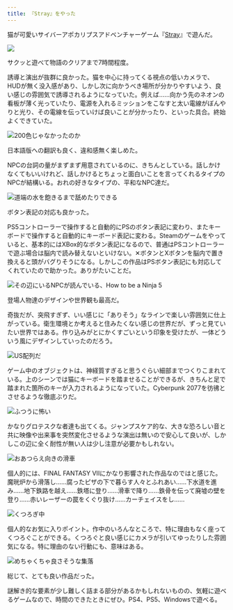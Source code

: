 ```yaml
---
title: 『Stray』をやった
---
```

猫が可愛いサイバーアポカリプスアドベンチャーゲーム『[Stray](https://store.steampowered.com/app/1332010/Stray/?l=japanese)』で遊んだ。

![](https://lh4.googleusercontent.com/KAAdD7JclG6PXHwRJ7TwE-Qjolr7PGi0hLbRxDTVVkAGW_j66lHbFjQNbPEvtvXjmyj-va4FD16syxu6Hi8V3HXUbmZGvLg3XnIC5U4EeUEXC7oKchfgDg2RrcAUbb6MnUr_otqga3YOCIlK2iKKyL4)

サクッと遊べて物語のクリアまで7時間程度。

誘導と演出が抜群に良かった。猫を中心に持ってくる視点の低いカメラで、HUDが無く没入感があり、しかし次に向かうべき場所が分かりやすいよう、良い感じの雰囲気で誘導されるようになっていた。例えば……向かう先のネオンの看板が薄く光っていたり、電源を入れるミッションをこなすと太い電線がぼんやりと光り、その電線を伝っていけば良いことが分かったり、といった具合。終始よくできていた。

![](https://lh5.googleusercontent.com/XQbfR50NleCrpuuejWDU04q9m_gMwfrDRa-H3yLN4ZULxZXjha0ZgndxEGKC-9Gl2mFkEQn8944GM42re4P30LhTGBXl_P9g5vTbvahK3dcmHE2hlLLqrD_UUaFlC9KtMV1K3qjG6OcnIpzAyREnrkk "200色じゃなかったのか")

日本語版への翻訳も良く、違和感無く楽しめた。

NPCの台詞の量がまずまず用意されているのに、きちんとしている。話しかけなくてもいいけれど、話しかけるとちょっと面白いことを言ってくれるタイプのNPCが結構いる。おれの好きなタイプの、平和なNPC達だ。

![](https://lh3.googleusercontent.com/CwPP66rtcNrSADDAWSP3kQg0cdBf2EobYlpZBxtzb44fLp5xdyiLW1M8mSI-iqBlCqcSkQ90ILktOS3PDgZ_90gmU-nxRh2uzYpXMBLQh4gWlIw9HeZeYB0GAEwf6bhrE7isHRPTy6tNMOjbhe-6MrE "道端の水を飽きるまで舐めたりできる")

ボタン表記の対応も良かった。

PS5コントローラーで操作すると自動的にPSのボタン表記に変わり、またキーボードで操作すると自動的にキーボード表記に変わる。Steamのゲームをやっていると、基本的にはXBox的なボタン表記になるので、普通はPSコントローラーで遊ぶ場合は脳内で読み替えないといけない。✕ボタンとXボタンを脳内で置き換えると頭がバグりそうになる。しかしこの作品はPSボタン表記にも対応してくれていたので助かった。ありがたいことだ。

![](https://lh5.googleusercontent.com/qDrGVUlVI6QeZG0Q66xKMMJzjY5cz4ydaBXxzCCUIlyFj1UmX7Izh9WpUQp-zOswDZZxVUKwqbxye8NiDwg48kMneV2SoBLSK-ok2dquif5TKxTrQEE7HB9YWYUv0DTN4qFTTcYFJ4PcAoid5yPLExE "その辺にいるNPCが読んでいる、How to be a Ninja 5")

登場人物達のデザインや世界観も最高だ。

奇抜だが、突飛すぎず、いい感じに「ありそう」なラインで楽しい雰囲気に仕上がっている。衛生環境とか考えると住みたくない感じの世界だが、ずっと見ていたい世界ではある。作り込みがとにかくすごいという印象を受けたが、一体どういう風にデザインしていったのだろう。

![](https://lh5.googleusercontent.com/VXRY7uCawq2f4nZZej3LJC5HYiVScsdLC02ynL9r9GZ4O_euio-yJ0QAHh5O_GR1Q10XTIhG6r5Cql-nniPJeIX8-IIEoxBnPChPaAT9qIXC9Ylo1NTjP4OtSuhxMUwQ9kXcQpUt0wOHvG4vjd5Z1ZI "US配列だ")

ゲーム中のオブジェクトは、神経質すぎると思うぐらい細部までつくりこまれている。上のシーンでは猫にキーボードを踏ませることができるが、きちんと足で踏まれた箇所のキーが入力されるようになっていた。Cyberpunk 2077を彷彿とさせるような徹底ぶりだ。

![](https://lh3.googleusercontent.com/xb4_MQs-vcfhXqFzrWv5kqMjGAU1cuGv_BuEfArqcHfWt0u9MRA2IzGTXeOXTNUJ_597xXLaAgq4CywEeqcj50gK4RBHtSpFwL954Xo1-dKvdpxK7W6pk9PP__9Y6nLTozmDLudhLhrW7F9xP-5lB6o "ふつうに怖い")

かなりグロテスクな者達も出てくる。ジャンプスケア的な、大きな恐ろしい音と共に映像や出来事を突然変化させるような演出は無いので安心して良いが、しかしこの辺に全く耐性が無い人は少し注意が必要かもしれない。

![](https://lh5.googleusercontent.com/iakIDccvJvZomw95d-O-Fi0rV1ZDevL7oFi82vdKGQ5HS22_P7PFOY57x3sikVKyaza1CkSgJKXL_5yguCJUiyoHYkIs7FEEqIrpiKhaSqjeiue2_-HHLSDN3OKuXtgj-8ILk2Pd2JJT1rXLFdxmkNc "おあつらえ向きの滑車")

個人的には、FINAL FANTASY VIIにかなり影響された作品なのではと感じた。魔晄炉から滑落し……腐ったピザの下で暮らす人々とふれあい……下水道を進み……地下鉄路を越え……鉄塔に登り……滑車で降り……鉄骨を伝って廃墟の壁を登り……赤いレーザーの罠をくぐり抜け……カーチェイスをし……

![](https://lh4.googleusercontent.com/bKd8_GA4vI0J3OZ_wDNRc1WGuBo9pZ8GWd5lxQ_nnnuBOdb_ziqUNqsywup_P86N2y416AfwU4NFlvFkZmepJmDUbs3Gt8e74I59RKOp8is-DHjYiasROOvr2AZJy0jePEqp4QFavOiU3NhHahTYUWE "くつろぎ中")

個人的なお気に入りポイント。作中のいろんなところで、特に理由もなく座ってくつろぐことができる。くつろぐと良い感じにカメラが引いてゆったりした雰囲気になる。特に理由のない行動にも、意味はある。

![](https://lh3.googleusercontent.com/gVLtnuY55mk2cNLKfbS96C7ZzF121p0wstLc1TPEik0ZM81j6SKhal4j6kSR_uLQ3XJoVeCbXASSg7IEUlpVE4LJwc6VnckQct8jNnIB1eYV8ZmjKcsF8jrQ3eZj09hvrGYAZ7RRXu9K6hb0kZ9J_eo "めちゃくちゃ良さそうな集落")

総じて、とても良い作品だった。

謎解き的な要素が少し難しく詰まる部分があるかもしれないものの、気軽に遊べるゲームなので、時間のできたときにぜひ。PS4、PS5、Windowsで遊べる。
